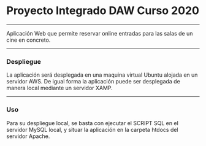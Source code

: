 #  Proyecto Integrado DAW Curso 2020
- - -

Aplicación Web que permite reservar online entradas para las salas de un cine en concreto.


- - -

### Despliegue

La aplicación será desplegada en una maquina virtual Ubuntu alojada en un servidor AWS. De igual forma la aplicación puede ser desplegada de manera local mediante un servidor XAMP.

_ _ _

### Uso
Para su despliegue local, se basta con ejecutar el SCRIPT SQL en el servidor MySQL local, y situar la aplicación en la carpeta htdocs del servidor Apache.
